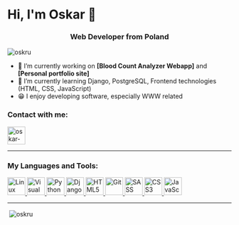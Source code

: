 <h1>Hi, I'm Oskar 👋</h1>
<h3 align="center">Web Developer from Poland</h3>

<p align="left"> <img src="https://komarev.com/ghpvc/?username=oskru&label=Profile%20views&color=0e75b6&style=flat" alt="oskru" /> </p>

- 🔭 I’m currently working on <b>[Blood Count Analyzer Webapp]</b> and <b>[Personal portfolio site]</b>
- 🌱 I’m currently learning Django, PostgreSQL, Frontend technologies (HTML, CSS, JavaScript)
- 😁 I enjoy developing software, especially WWW related

### Contact with me:
<a href="https://www.linkedin.com/in/oskar-krupa-a79314205/" target="blank"><img align="center" src="https://user-images.githubusercontent.com/78699146/169061619-2c12e6d9-e667-4668-a136-6718719f8cfb.svg" alt="oskar-krupa-a79314205" height="40" width="40" /></a>

---

### My Languages and Tools:
<p align="left"> 
<a href="https://www.linux.org/" target="_blank"> <img src="https://user-images.githubusercontent.com/78699146/169056808-a8d5b2af-5ace-4a35-ad05-e4f204ace0aa.svg" alt="Linux" width="40" height="40"/> </a>
<a href="https://code.visualstudio.com/" target="_blank"> <img src="https://user-images.githubusercontent.com/78699146/169049866-24784140-ec17-46b7-9c17-2682b1157bcc.svg" alt="Visual Studio Code" width="40" height="40"/> </a>
<a href="https://www.python.org" target="_blank"> <img src="https://user-images.githubusercontent.com/78699146/169049811-a12e26a2-55e4-4773-9ce5-22df7d17e1f7.svg" alt="Python" width="40" height="40"/> </a>
<a href="https://www.djangoproject.com/" target="_blank"> <img src="https://user-images.githubusercontent.com/78699146/169049844-f5e768a2-f955-4c9e-9941-357ceaeb2842.svg" alt="Django" width="40" height="40"/> </a>
<a href="https://www.w3.org/html/" target="_blank"> <img src="https://user-images.githubusercontent.com/78699146/169049940-df4697e0-ca6b-42a1-83a5-86f9537c4744.svg" alt="HTML5" width="40" height="40"/>
<a href="https://git-scm.com/" target="_blank"><img src="https://user-images.githubusercontent.com/78699146/169049916-26d598ff-a75c-4f26-b28f-04577275d059.svg" alt="Git" width="40" height="40"/> </a>
<a href="https://sass-lang.com/" target="_blank"><img src="https://user-images.githubusercontent.com/78699146/189131375-535de58b-d661-4643-a2f2-e25a47ea721f.png" alt="SASS" width="40" height="40"/> </a>
<a href="https://www.w3.org/TR/2001/WD-css3-roadmap-20010523/" target="_blank"><img src="https://user-images.githubusercontent.com/78699146/189131750-b451af82-9534-4fcf-af2b-c56079fe8622.png" alt="CSS3" width="40" height="40"/> </a>
<a href="https://developer.mozilla.org/en-US/docs/Web/JavaScript/" target="_blank"><img src="https://user-images.githubusercontent.com/78699146/189132103-9d4fb211-51ba-4b60-a8c4-75a8c10f7efd.png" alt="JavaScript" width="40" height="40"/> </a>
</p>

---

<p>&nbsp;<img align="center" src="https://github-readme-stats.vercel.app/api?username=oskru&show_icons=true&locale=en" alt="oskru" /></p>
